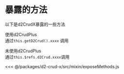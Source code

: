 # 暴露的方法
以下是d2CrudX暴露的一些方法   

使用d2CrudPlus   
通过`this.getD2Crud().xxxx` 调用

未使用d2CrudPlus    
通过`this.$refs.d2Crud.xxxx`调用

<<< @/packages/d2-crud-x/src/mixin/exposeMethods.js


